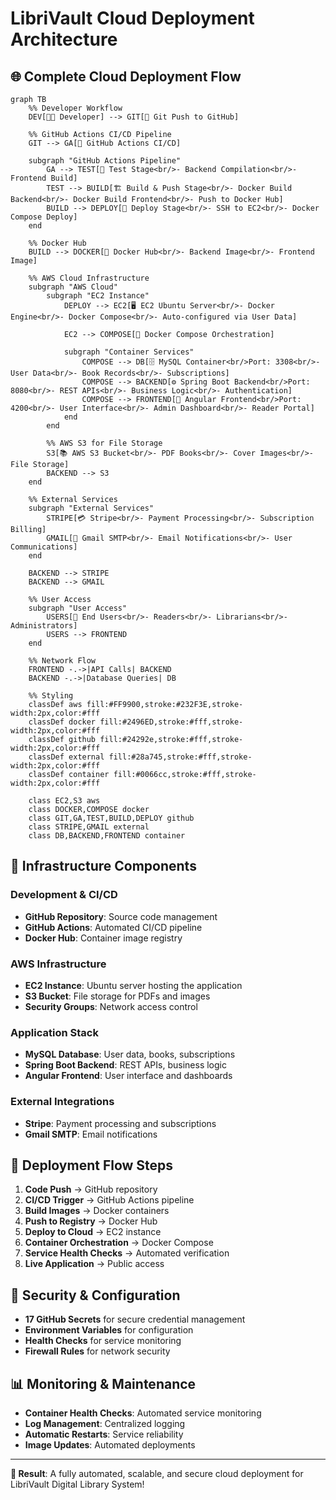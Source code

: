 # LibriVault Cloud Deployment Architecture

## 🌐 Complete Cloud Deployment Flow

```mermaid
graph TB
    %% Developer Workflow
    DEV[👨‍💻 Developer] --> GIT[📁 Git Push to GitHub]
    
    %% GitHub Actions CI/CD Pipeline
    GIT --> GA[🔄 GitHub Actions CI/CD]
    
    subgraph "GitHub Actions Pipeline"
        GA --> TEST[🧪 Test Stage<br/>- Backend Compilation<br/>- Frontend Build]
        TEST --> BUILD[🏗️ Build & Push Stage<br/>- Docker Build Backend<br/>- Docker Build Frontend<br/>- Push to Docker Hub]
        BUILD --> DEPLOY[🚀 Deploy Stage<br/>- SSH to EC2<br/>- Docker Compose Deploy]
    end
    
    %% Docker Hub
    BUILD --> DOCKER[🐳 Docker Hub<br/>- Backend Image<br/>- Frontend Image]
    
    %% AWS Cloud Infrastructure
    subgraph "AWS Cloud"
        subgraph "EC2 Instance"
            DEPLOY --> EC2[🖥️ EC2 Ubuntu Server<br/>- Docker Engine<br/>- Docker Compose<br/>- Auto-configured via User Data]
            
            EC2 --> COMPOSE[🐙 Docker Compose Orchestration]
            
            subgraph "Container Services"
                COMPOSE --> DB[🗄️ MySQL Container<br/>Port: 3308<br/>- User Data<br/>- Book Records<br/>- Subscriptions]
                COMPOSE --> BACKEND[⚙️ Spring Boot Backend<br/>Port: 8080<br/>- REST APIs<br/>- Business Logic<br/>- Authentication]
                COMPOSE --> FRONTEND[🎨 Angular Frontend<br/>Port: 4200<br/>- User Interface<br/>- Admin Dashboard<br/>- Reader Portal]
            end
        end
        
        %% AWS S3 for File Storage
        S3[📚 AWS S3 Bucket<br/>- PDF Books<br/>- Cover Images<br/>- File Storage]
        BACKEND --> S3
    end
    
    %% External Services
    subgraph "External Services"
        STRIPE[💳 Stripe<br/>- Payment Processing<br/>- Subscription Billing]
        GMAIL[📧 Gmail SMTP<br/>- Email Notifications<br/>- User Communications]
    end
    
    BACKEND --> STRIPE
    BACKEND --> GMAIL
    
    %% User Access
    subgraph "User Access"
        USERS[👥 End Users<br/>- Readers<br/>- Librarians<br/>- Administrators]
        USERS --> FRONTEND
    end
    
    %% Network Flow
    FRONTEND -.->|API Calls| BACKEND
    BACKEND -.->|Database Queries| DB
    
    %% Styling
    classDef aws fill:#FF9900,stroke:#232F3E,stroke-width:2px,color:#fff
    classDef docker fill:#2496ED,stroke:#fff,stroke-width:2px,color:#fff
    classDef github fill:#24292e,stroke:#fff,stroke-width:2px,color:#fff
    classDef external fill:#28a745,stroke:#fff,stroke-width:2px,color:#fff
    classDef container fill:#0066cc,stroke:#fff,stroke-width:2px,color:#fff
    
    class EC2,S3 aws
    class DOCKER,COMPOSE docker
    class GIT,GA,TEST,BUILD,DEPLOY github
    class STRIPE,GMAIL external
    class DB,BACKEND,FRONTEND container
```

## 🔧 Infrastructure Components

### **Development & CI/CD**
- **GitHub Repository**: Source code management
- **GitHub Actions**: Automated CI/CD pipeline
- **Docker Hub**: Container image registry

### **AWS Infrastructure**
- **EC2 Instance**: Ubuntu server hosting the application
- **S3 Bucket**: File storage for PDFs and images
- **Security Groups**: Network access control

### **Application Stack**
- **MySQL Database**: User data, books, subscriptions
- **Spring Boot Backend**: REST APIs, business logic
- **Angular Frontend**: User interface and dashboards

### **External Integrations**
- **Stripe**: Payment processing and subscriptions
- **Gmail SMTP**: Email notifications

## 🚀 Deployment Flow Steps

1. **Code Push** → GitHub repository
2. **CI/CD Trigger** → GitHub Actions pipeline
3. **Build Images** → Docker containers
4. **Push to Registry** → Docker Hub
5. **Deploy to Cloud** → EC2 instance
6. **Container Orchestration** → Docker Compose
7. **Service Health Checks** → Automated verification
8. **Live Application** → Public access

## 🔐 Security & Configuration

- **17 GitHub Secrets** for secure credential management
- **Environment Variables** for configuration
- **Health Checks** for service monitoring
- **Firewall Rules** for network security

## 📊 Monitoring & Maintenance

- **Container Health Checks**: Automated service monitoring
- **Log Management**: Centralized logging
- **Automatic Restarts**: Service reliability
- **Image Updates**: Automated deployments

---

**🌟 Result**: A fully automated, scalable, and secure cloud deployment for LibriVault Digital Library System!